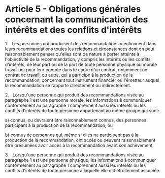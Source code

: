 # Article 5 - Obligations générales concernant la communication des intérêts et des conflits d'intérêts


1.   Les personnes qui produisent des recommandations mentionnent dans leurs recommandations toutes les relations et circonstances dont on peut raisonnablement penser qu'elles sont de nature à porter atteinte à l'objectivité de la recommandation, y compris les intérêts ou les conflits d'intérêts, de leur part ou de la part de toute personne physique ou morale travaillant pour leur compte dans le cadre d'un contrat, notamment un contrat de travail, ou autre, qui a participé à la production de la recommandation, concernant tout instrument financier ou l'émetteur auquel la recommandation se rapporte directement ou indirectement.

2.   Lorsqu'une personne qui produit des recommandations visée au paragraphe 1 est une personne morale, les informations à communiquer conformément au paragraphe 1 comprennent aussi les intérêts ou les conflits d'intérêts de toute personne appartenant au même groupe qui sont:

a) connus, ou devraient être raisonnablement connus, des personnes participant à la production de la recommandation; ou

b) connus de personnes qui, même si elles ne participent pas à la production de la recommandation, ont accès ou peuvent raisonnablement être présumées avoir accès à la recommandation avant son achèvement.

3.   Lorsqu'une personne qui produit des recommandations visée au paragraphe 1 est une personne physique, les informations à communiquer conformément au paragraphe 1 comprennent aussi les intérêts ou les conflits d'intérêts de toute personne à laquelle elle est étroitement associée.
